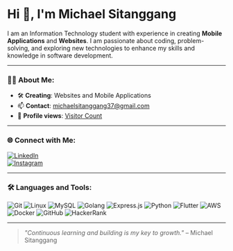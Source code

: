 # Hi 👋, I'm Michael Sitanggang

I am an Information Technology student with experience in creating **Mobile Applications** and **Websites**. I am passionate about coding, problem-solving, and exploring new technologies to enhance my skills and knowledge in software development.

---

### 👨‍💻 About Me:
- 🛠 **Creating**: Websites and Mobile Applications  
- 📫 **Contact**: [michaelsitanggang37@gmail.com](mailto:michaelsitanggang37@gmail.com)  
- 🔢 **Profile views**: [Visitor Count](https://michaelsitanggang.github.io/WebMyPortofolio/?fbclid=PAZXh0bgNhZW0CMTEAAabyXLcMEVsL7b3bDfd3SNdvFA_YznH7nDJvocunHLK6u94Dy-2h6hdv9QM_aem__eQ5ZT-hBU9kzKx8KERQfQ)  

---

### 🌐 Connect with Me:
[![LinkedIn](https://img.shields.io/badge/-LinkedIn-blue?style=for-the-badge&logo=linkedin)](https://www.linkedin.com/in/michael-sitanggang-37311a257/)  
[![Instagram](https://img.shields.io/badge/-Instagram-purple?style=for-the-badge&logo=instagram)](https://www.instagram.com/thiskaell/)  

---

### 🛠️ Languages and Tools:
<p align="left">
  <img src="https://img.shields.io/badge/-Git-F05032?style=for-the-badge&logo=git&logoColor=white" alt="Git" />
  <img src="https://img.shields.io/badge/-Linux-FCC624?style=for-the-badge&logo=linux&logoColor=black" alt="Linux" />
  <img src="https://img.shields.io/badge/-MySQL-4479A1?style=for-the-badge&logo=mysql&logoColor=white" alt="MySQL" />
  <img src="https://img.shields.io/badge/-Golang-00ADD8?style=for-the-badge&logo=go&logoColor=white" alt="Golang" />
  <img src="https://img.shields.io/badge/-Express.js-000000?style=for-the-badge&logo=express&logoColor=white" alt="Express.js" />
  <img src="https://img.shields.io/badge/-Python-3776AB?style=for-the-badge&logo=python&logoColor=white" alt="Python" />
  <img src="https://img.shields.io/badge/-Flutter-02569B?style=for-the-badge&logo=flutter&logoColor=white" alt="Flutter" />
  <img src="https://img.shields.io/badge/-AWS-232F3E?style=for-the-badge&logo=amazonaws&logoColor=white" alt="AWS" />
  <img src="https://img.shields.io/badge/-Docker-2496ED?style=for-the-badge&logo=docker&logoColor=white" alt="Docker" />
  <img src="https://img.shields.io/badge/-GitHub-181717?style=for-the-badge&logo=github&logoColor=white" alt="GitHub" />
  <img src="https://img.shields.io/badge/-HackerRank-2EC866?style=for-the-badge&logo=hackerrank&logoColor=white" alt="HackerRank" />
</p>

---

> _"Continuous learning and building is my key to growth."_ – Michael Sitanggang
